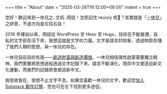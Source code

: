 +++
title = "About"
date = "2025-03-28T16:12:00+08:00"
indent = true
+++

您好！歡迎來到一休兒之..文術..网誌！怎麽記住 reuixiy 呢🤔？其實就是「[一休兒](https://yixiuer.me/)」之拼音，不過方向是左往右自！

2016 年建站以來，网誌從 WordPress 至 Hexo 至 Hugo，技術在不斷變遷，自私的文字卻存活下來，我想這就是文字的力量。文字是語言的物象，透過物質存儲了我們人類的思想，與一休兒的存在。

一休兒目前目的有兩——[創造財富與創造價值](https://reuixiy.notion.site/1bac9131ed4f8084b0b0d0c55c97e3e7)，一休兒相信理性啟蒙需要獨立精神，我們需要將思想過程透過文字記錄下來，語言不斷演化，現存中文塑造自新文化運動，而我們的記錄將會塑造新中文。

我思故我在，思想不止文字不息，如果您喜歡一休兒的文字，歡迎您[加入 Substack 郵件訂閱](https://yixiuer.substack.com/)，您也可在左下找到更多途徑。